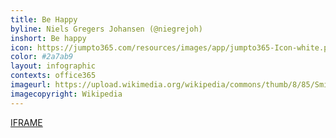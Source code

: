 ```yaml
---
title: Be Happy
byline: Niels Gregers Johansen (@niegrejoh) 
inshort: Be happy
icon: https://jumpto365.com/resources/images/app/jumpto365-Icon-white.png
color: #2a7ab9 
layout: infographic
contexts: office365 
imageurl: https://upload.wikimedia.org/wikipedia/commons/thumb/8/85/Smiley.svg/1024px-Smiley.svg.png
imagecopyright: Wikipedia
---
```


[IFRAME](https://www.youtube.com/embed/y6Sxv-sUYtM)